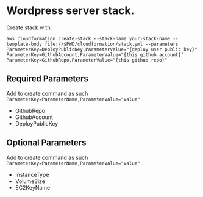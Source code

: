 # Wordpress server stack.

Create stack with:
```
aws cloudformation create-stack --stack-name your-stack-name --template-body file://$PWD/cloudformation/stack.yml --parameters ParameterKey=DeployPublicKey,ParameterValue="{deploy user public key}" ParameterKey=GithubAccount,ParameterValue="{this github account}" ParameterKey=GithubRepo,ParameterValue="{this github repo}"
```

## Required Parameters
Add to create command as such `ParameterKey=ParameterName,ParameterValue="Value"`

- GithubRepo 
- GithubAccount 
- DeployPublicKey 

## Optional Parameters
Add to create command as such `ParameterKey=ParameterName,ParameterValue="Value"`

- InstanceType 
- VolumeSize 
- EC2KeyName 